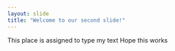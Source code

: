 ```yaml
---
layout: slide
title: "Welcome to our second slide!"
---
```

This place is assigned to type my text
Hope this works
